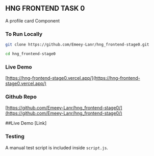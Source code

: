 ## HNG FRONTEND TASK 0
A profile card Component

### To Run Locally

```bash
git clone https://github.com/Emeey-Lanr/hng_frontend-stage0.git
```

``` bash
cd hng_frontend-stage0 
```
### Live Demo
[https://hng-frontend-stage0.vercel.app/](https://hng-frontend-stage0.vercel.app/)

### Github Repo
[https://github.com/Emeey-Lanr/hng_frontend-stage0/](https://github.com/Emeey-Lanr/hng_frontend-stage0/)


##Live Demo
[Link]

### Testing
A manual test script is included inside `script.js`.


